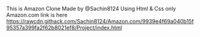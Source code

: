 This is Amazon Clone 
Made by @Sachin8124
Using Html & Css only
Amazon.com link is here
https://rawcdn.githack.com/Sachin8124/Amazon.com/9939e4f69a040b15f95357a399fa2f62b8021ef8/Project/index.html
